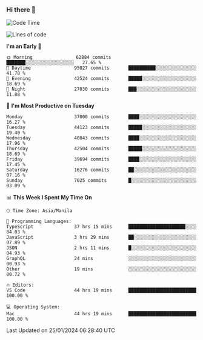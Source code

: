 ### Hi there 👋

<!--START_SECTION:waka-->
![Code Time](http://img.shields.io/badge/Code%20Time-4%2C791%20hrs%2031%20mins-blue)

![Lines of code](https://img.shields.io/badge/From%20Hello%20World%20I%27ve%20Written-106.2%20million%20lines%20of%20code-blue)

**I'm an Early 🐤** 

```text
🌞 Morning                62884 commits       ███████░░░░░░░░░░░░░░░░░░   27.65 % 
🌆 Daytime                95027 commits       ██████████░░░░░░░░░░░░░░░   41.78 % 
🌃 Evening                42524 commits       █████░░░░░░░░░░░░░░░░░░░░   18.69 % 
🌙 Night                  27030 commits       ███░░░░░░░░░░░░░░░░░░░░░░   11.88 % 
```
📅 **I'm Most Productive on Tuesday** 

```text
Monday                   37000 commits       ████░░░░░░░░░░░░░░░░░░░░░   16.27 % 
Tuesday                  44123 commits       █████░░░░░░░░░░░░░░░░░░░░   19.40 % 
Wednesday                40843 commits       ████░░░░░░░░░░░░░░░░░░░░░   17.96 % 
Thursday                 42504 commits       █████░░░░░░░░░░░░░░░░░░░░   18.69 % 
Friday                   39694 commits       ████░░░░░░░░░░░░░░░░░░░░░   17.45 % 
Saturday                 16276 commits       ██░░░░░░░░░░░░░░░░░░░░░░░   07.16 % 
Sunday                   7025 commits        █░░░░░░░░░░░░░░░░░░░░░░░░   03.09 % 
```


📊 **This Week I Spent My Time On** 

```text
🕑︎ Time Zone: Asia/Manila

💬 Programming Languages: 
TypeScript               37 hrs 15 mins      █████████████████████░░░░   84.03 % 
JavaScript               3 hrs 29 mins       ██░░░░░░░░░░░░░░░░░░░░░░░   07.89 % 
JSON                     2 hrs 11 mins       █░░░░░░░░░░░░░░░░░░░░░░░░   04.93 % 
GraphQL                  24 mins             ░░░░░░░░░░░░░░░░░░░░░░░░░   00.93 % 
Other                    19 mins             ░░░░░░░░░░░░░░░░░░░░░░░░░   00.72 % 

🔥 Editors: 
VS Code                  44 hrs 19 mins      █████████████████████████   100.00 % 

💻 Operating System: 
Mac                      44 hrs 19 mins      █████████████████████████   100.00 % 
```


 Last Updated on 25/01/2024 06:28:40 UTC
<!--END_SECTION:waka-->


<!--
**rad182/rad182** is a ✨ _special_ ✨ repository because its `README.md` (this file) appears on your GitHub profile.

Here are some ideas to get you started:

- 🔭 I’m currently working on ...
- 🌱 I’m currently learning ...
- 👯 I’m looking to collaborate on ...
- 🤔 I’m looking for help with ...
- 💬 Ask me about ...
- 📫 How to reach me: ...
- 😄 Pronouns: ...
- ⚡ Fun fact: ...
-->
